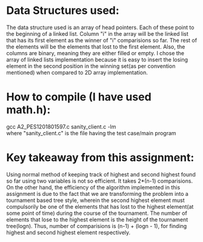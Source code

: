 # Data Structures used:
The data structure used is an array of head pointers. Each of these point to the beginning of 
a linked list. Column "i" in the array will be the linked list that has its first element 
as the winner of "i" comparisions so far. The rest of the elements will be the elements that lost to the 
first element. Also, the columns are binary, meaning they are either filled or empty. I chose the array of linked lists implementation because it is easy to insert the losing element in the second position in the winning set(as per convention mentioned) when compared to 2D array implementation.

# How to compile (I have used math.h):
gcc A2_PES1201801597.c sanity_client.c -lm
<br> where "sanity_client.c" is the file having the test case/main program

# Key takeaway from this assignment:
Using normal method of keeping track of highest and second highest found so far using two 
variables is not so efficient. It takes 2*(n-1) comparisions. On the other hand, 
the efficiency of the algorithm implemented in this assignment is due to the fact that we are transforming 
the problem into a tournament based tree style, wherein the second highest element must compulsorily be one of the elements that has lost to the highest element(at some point of time) during the course of the tournament. The number of elements that lose to the highest element is the height of the tournament tree(logn). Thus, number of comparisions is (n-1) + (logn - 1), for finding highest and second highest element respectively.
